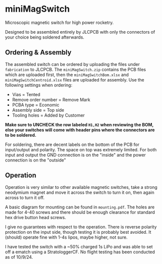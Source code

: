 # miniMagSwitch

Microscopic magnetic switch for high power rocketry.

Designed to be assembled entirely by JLCPCB with only the connectors of your choice being soldered afterwards.

## Ordering & Assembly

The assembled switch can be ordered by uploading the files under `fabrication` to JLCPCB. The `miniMagSwitch.zip` contains the PCB files which are uploaded first, then the `miniMagSwitchBom.xlsx` and `miniMagSwitchCentroid.xlsx` files are uploaded for assembly. Use the following settings when ordering:

* Vias = Tented
* Remove order number = Remove Mark
* PCBA type = Economic
* Assembly side = Top side
* Tooling holes = Added by Customer

__Make sure to UNCHECK the row labeled `H1,H2` when reviewing the BOM, else your switches will come with header pins where the connectors are to be soldered.__

For soldering, there are decent labels on the bottom of the PCB for input/output and polarity. The space on top was extremely limited. For both input and output the GND connection is on the "inside" and the power connection is on the "outside"

## Operation

Operation is very similar to other available magnetic switches, take a strong neodymium magnet and move it across the switch to turn it on, then again across to turn it off.

A basic diagram for mounting can be found in `mounting.pdf`. The holes are made for 4-40 screws and there should be enough clearance for standard hex drive button head screws.

I give no guarantees with respect to the operation. There is reverse polarity protection on the input side, though testing it is probably best avoided. It (should) operate fine with 1-4s lipos, maybe higher, not sure.

I have tested the switch with a ~50% charged 1s LiPo and was able to set off a ematch using a StratologgerCF. No flight testing has been conducted as of 10/9/24.